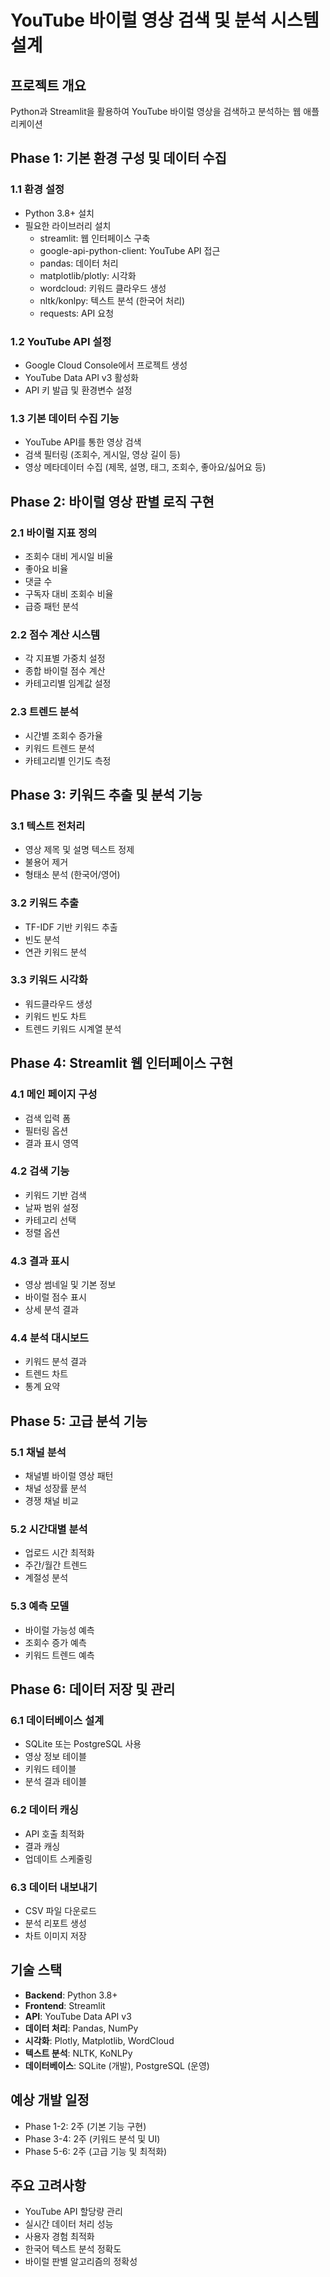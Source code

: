 # YouTube 바이럴 영상 검색 및 분석 시스템 설계

## 프로젝트 개요
Python과 Streamlit을 활용하여 YouTube 바이럴 영상을 검색하고 분석하는 웹 애플리케이션

## Phase 1: 기본 환경 구성 및 데이터 수집
### 1.1 환경 설정
- Python 3.8+ 설치
- 필요한 라이브러리 설치
  - streamlit: 웹 인터페이스 구축
  - google-api-python-client: YouTube API 접근
  - pandas: 데이터 처리
  - matplotlib/plotly: 시각화
  - wordcloud: 키워드 클라우드 생성
  - nltk/konlpy: 텍스트 분석 (한국어 처리)
  - requests: API 요청

### 1.2 YouTube API 설정
- Google Cloud Console에서 프로젝트 생성
- YouTube Data API v3 활성화
- API 키 발급 및 환경변수 설정

### 1.3 기본 데이터 수집 기능
- YouTube API를 통한 영상 검색
- 검색 필터링 (조회수, 게시일, 영상 길이 등)
- 영상 메타데이터 수집 (제목, 설명, 태그, 조회수, 좋아요/싫어요 등)

## Phase 2: 바이럴 영상 판별 로직 구현
### 2.1 바이럴 지표 정의
- 조회수 대비 게시일 비율
- 좋아요 비율
- 댓글 수
- 구독자 대비 조회수 비율
- 급증 패턴 분석

### 2.2 점수 계산 시스템
- 각 지표별 가중치 설정
- 종합 바이럴 점수 계산
- 카테고리별 임계값 설정

### 2.3 트렌드 분석
- 시간별 조회수 증가율
- 키워드 트렌드 분석
- 카테고리별 인기도 측정

## Phase 3: 키워드 추출 및 분석 기능
### 3.1 텍스트 전처리
- 영상 제목 및 설명 텍스트 정제
- 불용어 제거
- 형태소 분석 (한국어/영어)

### 3.2 키워드 추출
- TF-IDF 기반 키워드 추출
- 빈도 분석
- 연관 키워드 분석

### 3.3 키워드 시각화
- 워드클라우드 생성
- 키워드 빈도 차트
- 트렌드 키워드 시계열 분석

## Phase 4: Streamlit 웹 인터페이스 구현
### 4.1 메인 페이지 구성
- 검색 입력 폼
- 필터링 옵션
- 결과 표시 영역

### 4.2 검색 기능
- 키워드 기반 검색
- 날짜 범위 설정
- 카테고리 선택
- 정렬 옵션

### 4.3 결과 표시
- 영상 썸네일 및 기본 정보
- 바이럴 점수 표시
- 상세 분석 결과

### 4.4 분석 대시보드
- 키워드 분석 결과
- 트렌드 차트
- 통계 요약

## Phase 5: 고급 분석 기능
### 5.1 채널 분석
- 채널별 바이럴 영상 패턴
- 채널 성장률 분석
- 경쟁 채널 비교

### 5.2 시간대별 분석
- 업로드 시간 최적화
- 주간/월간 트렌드
- 계절성 분석

### 5.3 예측 모델
- 바이럴 가능성 예측
- 조회수 증가 예측
- 키워드 트렌드 예측

## Phase 6: 데이터 저장 및 관리
### 6.1 데이터베이스 설계
- SQLite 또는 PostgreSQL 사용
- 영상 정보 테이블
- 키워드 테이블
- 분석 결과 테이블

### 6.2 데이터 캐싱
- API 호출 최적화
- 결과 캐싱
- 업데이트 스케줄링

### 6.3 데이터 내보내기
- CSV 파일 다운로드
- 분석 리포트 생성
- 차트 이미지 저장

## 기술 스택
- **Backend**: Python 3.8+
- **Frontend**: Streamlit
- **API**: YouTube Data API v3
- **데이터 처리**: Pandas, NumPy
- **시각화**: Plotly, Matplotlib, WordCloud
- **텍스트 분석**: NLTK, KoNLPy
- **데이터베이스**: SQLite (개발), PostgreSQL (운영)

## 예상 개발 일정
- Phase 1-2: 2주 (기본 기능 구현)
- Phase 3-4: 2주 (키워드 분석 및 UI)
- Phase 5-6: 2주 (고급 기능 및 최적화)

## 주요 고려사항
- YouTube API 할당량 관리
- 실시간 데이터 처리 성능
- 사용자 경험 최적화
- 한국어 텍스트 분석 정확도
- 바이럴 판별 알고리즘의 정확성
